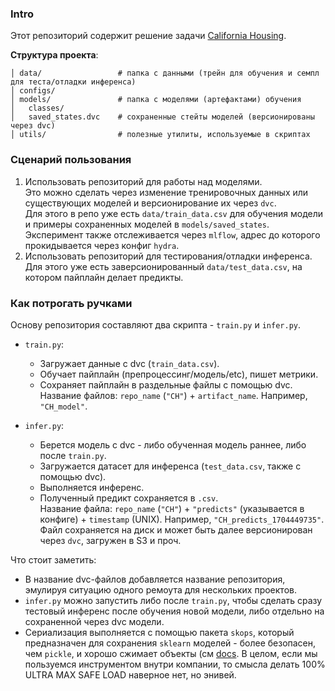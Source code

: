 ### Intro
Этот репозиторий содержит решение задачи [California Housing](https://www.google.com/url?sa=t&rct=j&q=&esrc=s&source=web&cd=&cad=rja&uact=8&ved=2ahUKEwjyou-y27-DAxUZ8rsIHem3A5UQFnoECBgQAQ&url=https%3A%2F%2Fwww.kaggle.com%2Fdatasets%2Fcamnugent%2Fcalifornia-housing-prices&usg=AOvVaw3Heommyln5MorynwSU5WOM&opi=89978449).

**Структура проекта**:
```text
│ data/                 # папка с данными (трейн для обучения и семпл для теста/отладки инференса)
│ configs/        
│ models/               # папка с моделями (артефактами) обучения
│   classes/
│   saved_states.dvc    # сохраненные стейты моделей (версионированы через dvc)
│ utils/                # полезные утилиты, используемые в скриптах
```

### Сценарий пользования
1. Использовать репозиторий для работы над моделями.<br>
Это можно сделать через изменение тренировочных данных или существующих моделей и версионирование их через `dvc`.<br>
Для этого в репо уже есть `data/train_data.csv` для обучения модели и примеры сохраненных моделей в `models/saved_states`. Эксперимент также отслеживается через `mlflow`, адрес до которого прокидывается через конфиг `hydra`.
2. Использовать репозиторий для тестирования/отладки инференса.<br>
Для этого уже есть заверсионированный `data/test_data.csv`, на котором пайплайн делает предикты.

### Как потрогать ручками
Основу репозитория составляют два скрипта - `train.py` и `infer.py`.
* `train.py`:
  * Загружает данные с dvc (`train_data.csv`).
  * Обучает пайплайн (препроцессинг/модель/etc), пишет метрики.
  * Сохраняет пайплайн в раздельные файлы с помощью dvc. <br> 
    Название файлов: `repo_name` (`"CH"`) + `artifact_name`. Например, `"CH_model"`.

* `infer.py`:
  * Берется модель с dvc - либо обученная модель раннее, либо после `train.py`.
  * Загружается датасет для инференса (`test_data.csv`, также с помощью dvc).
  * Выполняется инференс.
  * Полученный предикт сохраняется в `.csv`.<br>
    Название файла: `repo_name` (`"CH"`) + `"predicts"` (указывается в конфиге) + `timestamp` (UNIX). Например, `"CH_predicts_1704449735"`.<br>
    Файл сохраняется на диск и может быть далее версионирован через `dvc`, загружен в S3 и проч. 

Что стоит заметить:
* В название dvc-файлов добавляется название репозитория, эмулируя ситуацию одного ремоута для нескольких проектов.
* `infer.py` можно запустить либо после `train.py`, чтобы сделать сразу тестовый инференс после обучения новой модели, либо отдельно на сохраненной через dvc модели.
* Сериализация выполняется с помощью пакета `skops`, который предназначен для сохранения `sklearn` моделей - более безопасен, чем `pickle`, и хорошо сжимает объекты (см [docs](https://skops.readthedocs.io/en/stable/persistence.html). В целом, если мы пользуемся инструментом внутри компании, то смысла делать 100% ULTRA MAX SAFE LOAD наверное нет, но энивей.